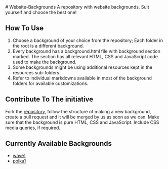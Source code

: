 <head><title>Webackgrounds - The grounds for al the backgrounds</title></head>
# Website-Backgrounds
A repository with website backgrounds. Suit yourself and choose the best one!

## How To Use
1. Choose a background of your choice from the repository; Each folder in the root is a different background.
2. Every background has a background.html file with background section marked. The section has all relevant HTML, CSS and JavaScript code used to make the background.
3. Some backgrounds might be using additional resources kept in the resources sub-folders.
4. Refer to individual markdowns available in most of the background folders for available customizations.

## Contribute To The initiative
Fork the [repository](https://github.com/DevUs-org/Website-Backgrounds), follow the structure of making a new background, create a pull request and it will be merged by us as soon as we can. Make sure that the background is pure HTML, CSS and JavaScript. Include CSS media queries, if required.

## Currently Available Backgrounds
* [wave1](http://webackgrounds.devus.org/wave1)
* [polka1](http://webackgrounds.devus.org/polka1)
